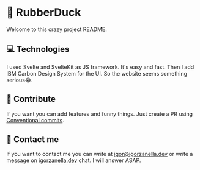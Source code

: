 # 🐤 RubberDuck

Welcome to this crazy project README.

## 💻 Technologies
I used Svelte and SvelteKit as JS framework. It's easy and fast.
Then I add IBM Carbon Design System for the UI. So the website seems something serious😂.

## 👷 Contribute
If you want you can add features and funny things. Just create a PR using [Conventional commits](https://www.conventionalcommits.org/).

## 🤙 Contact me
If you want to contact me you can write at igor@igorzanella.dev or write a message on [igorzanella.dev](https://igorzanella.dev) chat. I will answer ASAP.